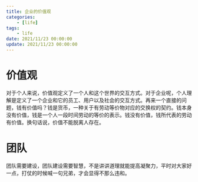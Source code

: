 ```yaml
---
title: 企业的价值观
categories: 
	- [life]
tags:
	- life
date: 2021/11/23 00:00:00
update: 2021/11/23 00:00:00
---
```


# 价值观

对于个人来说，价值观定义了一个人和这个世界的交互方式。对于企业呢，个人理解是定义了一个企业和它的员工、用户以及社会的交互方式。再来一个直接的问题，钱有价值吗？钱是货币，一种关于有劳动等价物对应的交换权的契约。钱本身没有价值，钱是一个人一段时间劳动的等价的表示。钱没有价值，钱所代表的劳动有价值。换句话说，价值不能脱离人存在。

# 团队

团队需要建设，团队建设需要智慧，不是讲讲道理就能提高凝聚力，平时对大家好一点，打仗的时候喊一句兄弟，才会显得不那么违和。

